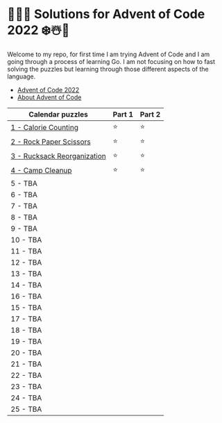 # 🎄🎅🌟 Solutions for Advent of Code 2022 ❄️☃️🎁

Welcome to my repo, for first time I am trying Advent of Code and I am going through a process of learning Go. I am not focusing on how to fast solving the puzzles but learning through those different aspects of the language.

- [Advent of Code 2022](https://adventofcode.com/2022)
- [About Advent of Code](https://adventofcode.com/2022/about)


|  Calendar puzzles                               | Part 1 | Part 2 |
| ------------------------------------------------| ------ | ------ |
| [1 - Calorie Counting](./src/Day01/)            | ⭐️      | ⭐️      |
| [2 - Rock Paper Scissors](./src/Day02/)         | ⭐️      | ⭐️      |
| [3 - Rucksack Reorganization](./src/Day03/)     | ⭐️      | ⭐️      |
| [4 - Camp Cleanup](./src/Day04/)                | ⭐️      | ⭐️      |
| 5 - TBA                                             |        |        |
| 6 - TBA                                             |        |        |
| 7 - TBA                                             |        |        |
| 8 - TBA                                             |        |        |
| 9 - TBA                                             |        |        |
| 10 - TBA                                            |        |        |
| 11 - TBA                                            |        |        |
| 12 - TBA                                            |        |        |
| 13 - TBA                                            |        |        |
| 14 - TBA                                            |        |        |
| 16 - TBA                                            |        |        |
| 15 - TBA                                            |        |        |
| 17 - TBA                                            |        |        |
| 18 - TBA                                            |        |        |
| 19 - TBA                                            |        |        |
| 20 - TBA                                            |        |        |
| 21 - TBA                                            |        |        |
| 22 - TBA                                            |        |        |
| 23 - TBA                                            |        |        |
| 24 - TBA                                            |        |        |
| 25 - TBA                                            |        |        |